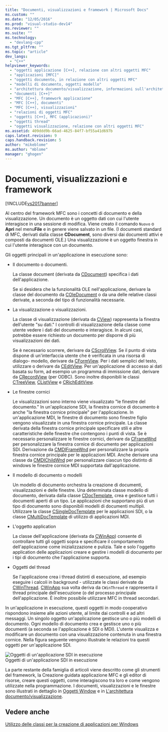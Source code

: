 ```yaml
---
title: "Documenti, visualizzazioni e framework | Microsoft Docs"
ms.custom: ""
ms.date: "12/05/2016"
ms.prod: "visual-studio-dev14"
ms.reviewer: ""
ms.suite: ""
ms.technology: 
  - "devlang-cpp"
ms.tgt_pltfrm: ""
ms.topic: "article"
dev_langs: 
  - "C++"
helpviewer_keywords: 
  - "oggetti applicazione [C++], relazione con altri oggetti MFC"
  - "applicazioni [MFC]"
  - "oggetti documento, in relazione con altri oggetti MFC"
  - "modelli di documento, oggetti modello"
  - "architettura documento/visualizzazione, informazioni sull'architettura documento/visualizzazione"
  - "documenti [C++]"
  - "MFC [C++], framework applicazione"
  - "MFC [C++], documenti"
  - "MFC [C++], visualizzazioni"
  - "relazioni di oggetti MFC"
  - "oggetti [C++], MFC (applicazioni)"
  - "oggetti thread"
  - "oggetti visualizzazione, relazione con altri oggetti MFC"
ms.assetid: 409ddd9b-66ad-4625-84f7-bf55a41d697b
caps.latest.revision: 9
caps.handback.revision: 5
author: "mikeblome"
ms.author: "mblome"
manager: "ghogen"
---
```

# Documenti, visualizzazioni e framework
[!INCLUDE[vs2017banner](../assembler/inline/includes/vs2017banner.md)]

Al centro del framework MFC sono i concetti di documento e della visualizzazione.  Un documento è un oggetto dati con cui l'utente interagisce in una sessione di modifica.  Viene creato il comando `Nuovo` o **Apri** nel menu**File** e in genere viene salvato in un file. \(I documenti standard di MFC, derivati dalla classe **CDocument**, sono diversi dai documenti attivi e composti da documenti OLE.\) Una visualizzazione è un oggetto finestra in cui l'utente interagisce con un documento.  
  
 Gli oggetti principali in un'applicazione in esecuzione sono:  
  
-   Il documento o documenti.  
  
     La classe document \(derivata da [CDocument](../mfc/reference/cdocument-class.md)\) specifica i dati dell'applicazione.  
  
     Se si desidera che la funzionalità OLE nell'applicazione, derivare la classe del documento da [COleDocument](../mfc/reference/coledocument-class.md) o da una delle relative classi derivate, a seconda del tipo di funzionalità necessarie.  
  
-   La visualizzazione o visualizzazioni.  
  
     La classe di visualizzazione \(derivata da [CView](../mfc/reference/cview-class.md)\) rappresenta la finestra dell'utente "su dati." I controlli di visualizzazione della classe come utente vedere i dati del documento e interagisce.  In alcuni casi, potrebbe essere richiesto un documento per disporre di più visualizzazioni dei dati.  
  
     Se è necessario scorrere, derivare da [CScrollView](../mfc/reference/cscrollview-class.md).  Se il punto di vista dispone di un'interfaccia utente che è verificata in una risorsa di dialogo\- modello, derivare da [CFormView](../mfc/reference/cformview-class.md).  Per i dati semplici del testo, utilizzare o derivare da [CEditView](../mfc/reference/ceditview-class.md).  Per un'applicazione di accesso ai dati basata su form, ad esempio un programma di immissione dati, derivare da [CRecordView](../mfc/reference/crecordview-class.md) \(per ODBC\).  Sono inoltre disponibili le classi [CTreeView](../mfc/reference/ctreeview-class.md), [CListView](../mfc/reference/clistview-class.md) e [CRichEditView](../mfc/reference/cricheditview-class.md).  
  
-   Le finestre cornici  
  
     Le visualizzazioni sono interno viene visualizzato "le finestre del documento." In un'applicazione SDI, la finestra cornice di documento è anche "la finestra cornice principale" per l'applicazione.  In un'applicazione MDI, le finestre di documento sono finestre figlio vengono visualizzate in una finestra cornice principale.  La classe derivata della finestra cornice principale specificare stili e altre caratteristiche delle finestre che contengono i punti di vista.  Se è necessario personalizzare le finestre cornici, derivare da [CFrameWnd](../mfc/reference/cframewnd-class.md) per personalizzare la finestra cornice di documento per applicazioni SDI.  Derivazione da [CMDIFrameWnd](../mfc/reference/cmdiframewnd-class.md) per personalizzare la propria finestra cornice principale per le applicazioni MDI.  Anche derivare una classe da [CMDIChildWnd](../mfc/reference/cmdichildwnd-class.md) per personalizzare ciascun tipo distinto di windows le finestre cornice MDI supportata dall'applicazione.  
  
-   Il modello di documento o modelli  
  
     Un modello di documento orchestra la creazione di documenti, visualizzazioni e delle finestre.  Una determinata classe modello di documento, derivata dalla classe [CDocTemplate](../mfc/reference/cdoctemplate-class.md), crea e gestisce tutti i documenti aperti di un tipo.  Le applicazioni che supportano più di un tipo di documento sono disponibili modelli di documenti multipli.  Utilizzare la classe [CSingleDocTemplate](../mfc/reference/csingledoctemplate-class.md) per le applicazioni SDI, o la classe [CMultiDocTemplate](../mfc/reference/cmultidoctemplate-class.md) di utilizzo di applicazioni MDI.  
  
-   L'oggetto application  
  
     La classe dell'applicazione \(derivata da [CWinApp](../mfc/reference/cwinapp-class.md)\) consente di controllare tutti gli oggetti sopra e specificare il comportamento dell'applicazione come inizializzazione e pulizia.  Tale e solo l'oggetto application delle applicazioni creare e gestire i modelli di documento per i tipi di documento che l'applicazione supporta.  
  
-   Oggetti del thread  
  
     Se l'applicazione crea i thread distinti di esecuzione, ad esempio eseguire i calcoli in background \- utilizzate le classi derivate da [CWinThread](../mfc/reference/cwinthread-class.md).  [CWinApp](../mfc/reference/cwinapp-class.md) sua volta deriva da `CWinThread` e rappresenta il thread principale dell'esecuzione \(o del processo principale dell'applicazione.  È inoltre possibile utilizzare MFC in thread secondari.  
  
 In un'applicazione in esecuzione, questi oggetti in modo cooperativo rispondono insieme alle azioni utente, al limite dai controlli e ad altri messaggi.  Un singolo oggetto un'applicazione gestisce uno o più modelli di documento.  Ogni modello di documento crea e gestisce uno o più documenti \(a seconda se l'applicazione è SDI o MDI\).  L'utente visualizza e modificare un documento con una visualizzazione contenuta in una finestra cornice.  Nella figura seguente vengono illustrate le relazioni tra questi oggetti per un'applicazione SDI.  
  
 ![Oggetti di un'applicazione SDI in esecuzione](../mfc/media/vc386v1.png "vc386V1")  
Oggetti di un'applicazione SDI in esecuzione  
  
 La parte restante della famiglia di articoli viene descritto come gli strumenti del framework, la Creazione guidata applicazione MFC e gli editor di risorse, creare questi oggetti, come interagiscono tra loro e come vengono utilizzate nella programmazione.  I documenti, visualizzazioni e le finestre sono illustrati in dettaglio in [Oggetti Window](../mfc/window-objects.md) e in [L'architettura documento\/visualizzazione](../mfc/document-view-architecture.md).  
  
## Vedere anche  
 [Utilizzo delle classi per la creazione di applicazioni per Windows](../mfc/using-the-classes-to-write-applications-for-windows.md)